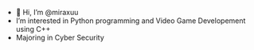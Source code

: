 - 👋 Hi, I’m @miraxuu
- I’m interested in Python programming and Video Game Developement using C++
- Majoring in Cyber Security

